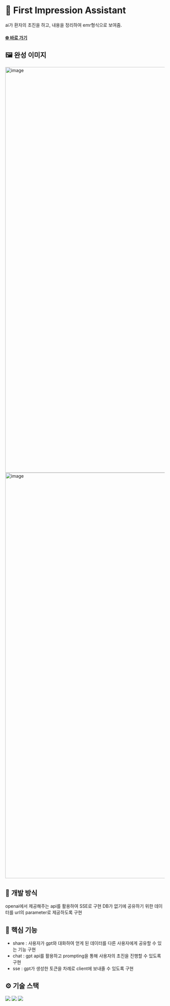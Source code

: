 # 🤖 First Impression Assistant

ai가 환자의 초진을 하고, 내용을 정리하여 emr형식으로 보여줌.

#### <a href="https://first-impression-assistant.vercel.app">🌐 바로 가기</a>

## 🖼️ 완성 이미지
<img width="1280" alt="image" src="https://github.com/sleepwind99/first_impression_assistant/blob/main/public/images/%EB%A9%94%EC%9D%B8%20%ED%8E%98%EC%9D%B4%EC%A7%80.png?raw=true">
<img width="1280" alt="image" src="https://github.com/sleepwind99/first_impression_assistant/blob/main/public/images/%EA%B2%B0%EA%B3%BC%20table.png?raw=true">

## 🔄️ 개발 방식

openai에서 제공해주는 api를 활용하여 SSE로 구현
DB가 없기에 공유하기 위한 데이터를 url의 parameter로 제공하도록 구현

## 🔔 핵심 기능

- share : 사용자가 gpt와 대화하여 얻게 된 데이터를 다른 사용자에게 공유할 수 있는 기능 구현
- chat : gpt api를 활용하고 prompting을 통해 사용자의 초진을 진행할 수 있도록 구현
- sse : gpt가 생성한 토큰을 차례로 client에 보내줄 수 있도록 구현

## ⚙️ 기술 스택

<img src="https://img.shields.io/badge/typescript-3178C6?style=for-the-badge&logo=typescript&logoColor=white">
<img src="https://img.shields.io/badge/next.js-000000?style=for-the-badge&logo=nextdotjs&logoColor=white">
<img src="https://img.shields.io/badge/tailwindcss-06B6D4?style=for-the-badge&logo=tailwindcss&logoColor=white">
